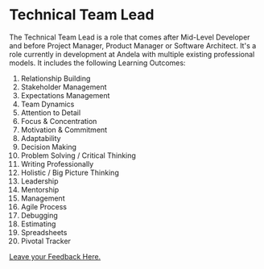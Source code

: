 # Technical Team Lead

The Technical Team Lead is a role that comes after Mid-Level Developer and before Project Manager, Product Manager or Software Architect. It's a role currently in development at Andela with multiple existing professional models. It includes the following Learning Outcomes:

1. Relationship Building
2. Stakeholder Management
3. Expectations Management
4. Team Dynamics
5. Attention to Detail
6. Focus & Concentration
7. Motivation & Commitment
8. Adaptability
9. Decision Making
10. Problem Solving / Critical Thinking
11. Writing Professionally
12. Holistic / Big Picture Thinking
13. Leadership
14. Mentorship
15. Management
16. Agile Process
17. Debugging
18. Estimating
19. Spreadsheets
20. Pivotal Tracker



[Leave your Feedback Here.](https://goo.gl/forms/3L1LYIy2jMlhzrYn2)
